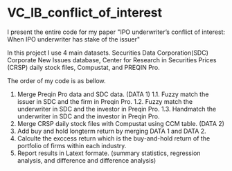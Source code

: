 # VC_IB_conflict_of_interest
I present the entire code for my paper "IPO underwriter’s conflict of interest: When IPO underwriter has stake of the issuer"

In this project I use 4 main datasets. Securities Data Corporation(SDC) Corporate New Issues database, Center for Research in Securities Prices (CRSP) daily stock files, Compustat, and PREQIN Pro. 

The order of my code is as bellow. 

1. Merge Preqin Pro data and SDC data. (DATA 1)
   1.1. Fuzzy match the issuer in SDC and the firm in Preqin Pro.
   1.2. Fuzzy match the underwriter in SDC and the investor in Preqin Pro.
   1.3. Handmatch the underwriter in SDC and the investor in Preqin Pro.
2. Merge CRSP daily stock files with Compustat using CCM table. (DATA 2)
3. Add buy and hold longterm return by merging DATA 1 and DATA 2.
4. Calculte the exccess return which is the buy-and-hold return of the portfolio of firms within each industry.
5. Report results in Latext formate. (summary statistics, regression analysis, and difference and difference analysis)
